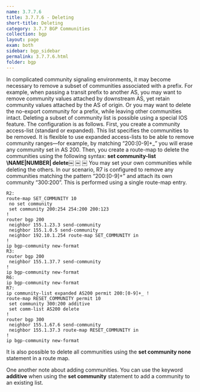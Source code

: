 ```yaml
---
name: 3.7.7.6
title: 3.7.7.6 - Deleting
short-title: Deleting
category: 3.7.7 BGP Communities
collection: bgp
layout: page
exam: both
sidebar: bgp_sidebar
permalink: 3.7.7.6.html
folder: bgp
---
```

In complicated community signaling environments, it may become necessary to remove a subset of communities associated with a prefix. For example, when passing a transit prefix to another AS, you may want to remove community values attached by downstream AS, yet retain community values attached by the AS of origin. Or you may want to delete the no-export community for a prefix, while leaving other communities intact.
Deleting a subset of community list is possible using a special IOS feature. The configuration is as follows. First, you create a community access-list (standard or expanded). This list specifies the communities to be removed. It is flexible to use expanded access-lists to be able to remove community ranges—for example, by matching “200:[0-9]+\_” you will erase any community set in AS 200. Then, you create a route-map to delete the communities using the following syntax: **set community-list \NAME\|NUMBER\| delete**￼ ￼
￼ You may set your own communities while  deleting the others.
In our scenario, R7 is configured to remove any communities matching the pattern “200:[0-9]+” and attach its own community “300:200”. This is performed using a single route-map entry.
```
R2:
route-map SET_COMMUNITY 10
 no set community
 set community 200:254 254:200 200:123
!
router bgp 200
 neighbor 155.1.23.3 send-community
 neighbor 155.1.0.5 send-community
 neighbor 192.10.1.254 route-map SET_COMMUNITY in
!
ip bgp-community new-format
R3:
router bgp 200
 neighbor 155.1.37.7 send-community
!
ip bgp-community new-format
R6:
ip bgp-community new-format
R7:
ip community-list expanded AS200 permit 200:[0-9]+_ !
route-map RESET_COMMUNITY permit 10
 set community 300:200 additive
 set comm-list AS200 delete
!
router bgp 300
 neighbor 155.1.67.6 send-community
 neighbor 155.1.37.3 route-map RESET_COMMUNITY in
!
ip bgp-community new-format
```
It is also possible to delete all communities using the **set community none** statement in a route map.

One another note about adding communities. You can use the keyword **additive** when using the **set community** statement to add a community to an existing list.
